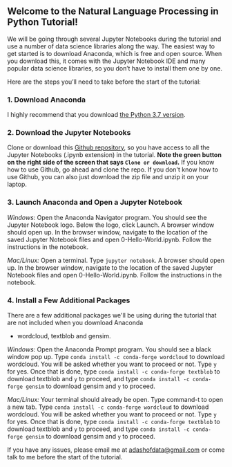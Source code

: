 ## Welcome to the Natural Language Processing in Python Tutorial!

We will be going through several Jupyter Notebooks during the tutorial and use a number of data science libraries along
the way. The easiest way to get started is to download Anaconda, which is free and open source. When you download this,
it comes with the Jupyter Notebook IDE and many popular data science libraries, so you don’t have to install them one by
one.

Here are the steps you’ll need to take before the start of the tutorial:

### 1. Download Anaconda

I highly recommend that you download [the Python 3.7 version](https://www.anaconda.com/download/).

### 2. Download the Jupyter Notebooks

Clone or download this [Github repository](https://github.com/adashofdata/nlp-in-python-tutorial), so you have access to
all the Jupyter Notebooks (.ipynb extension) in the tutorial. **Note the green button on the right side of the screen
that says `Clone or download`.** If you know how to use Github, go ahead and clone the repo. If you don't know how to
use Github, you can also just download the zip file and unzip it on your laptop.

### 3. Launch Anaconda and Open a Jupyter Notebook

*Windows:*
Open the Anaconda Navigator program. You should see the Jupyter Notebook logo. Below the logo, click Launch. A browser
window should open up. In the browser window, navigate to the location of the saved Jupyter Notebook files and open
0-Hello-World.ipynb. Follow the instructions in the notebook.

*Mac/Linux:*
Open a terminal. Type ```jupyter notebook```. A browser should open up. In the browser window, navigate to the location
of the saved Jupyter Notebook files and open 0-Hello-World.ipynb. Follow the instructions in the notebook.

### 4. Install a Few Additional Packages

There are a few additional packages we'll be using during the tutorial that are not included when you download Anaconda
- wordcloud, textblob and gensim.

*Windows:*
Open the Anaconda Prompt program. You should see a black window pop up. Type `conda install -c conda-forge wordcloud` to
download wordcloud. You will be asked whether you want to proceed or not. Type `y` for yes. Once that is done,
type `conda install -c conda-forge textblob` to download textblob and `y` to proceed, and
type `conda install -c conda-forge gensim` to download gensim and `y` to proceed.

*Mac/Linux:*
Your terminal should already be open. Type command-t to open a new tab. Type `conda install -c conda-forge wordcloud` to
download wordcloud. You will be asked whether you want to proceed or not. Type `y` for yes. Once that is done,
type `conda install -c conda-forge textblob` to download textblob and `y` to proceed, and
type `conda install -c conda-forge gensim` to download gensim and `y` to proceed.

If you have any issues, please email me at adashofdata@gmail.com or come talk to me before the start of the tutorial.
